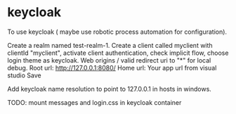 
# keycloak

To use keycloak ( maybe use robotic process automation for configuration).

Create a realm named test-realm-1.
Create a client called myclient with clientId "myclient", activate client authentication, check implicit flow, choose login theme as keycloak.
Web origins / valid redirect uri to "*" for local debug.
Root url: http://127.0.0.1:8080/
Home url: Your app url from visual studio
Save

Add keycloak name resolution to point to 127.0.0.1 in hosts in windows.


TODO: mount messages and login.css in keycloak container